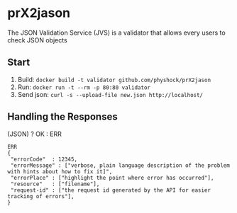 # prX2jason

The JSON Validation Service (JVS) is a validator that allows every users to check JSON objects  

## Start  

1. Build:  `docker build -t validator github.com/physhock/prX2jason`
2. Run: `docker run -t --rm -p 80:80 validator`
3. Send json: `curl -s --upload-file new.json http://localhost/`

## Handling the Responses  

(JSON) ? OK : ERR

```
ERR 
{
 "errorCode"  : 12345,
 "errorMessage" : ["verbose, plain language description of the problem with hints about how to fix it]",
 "errorPlace" : ["highlight the point where error has occurred"],
 "resource"   : ["filename"],
 "request-id" : ["the request id generated by the API for easier tracking of errors"],
}
```
